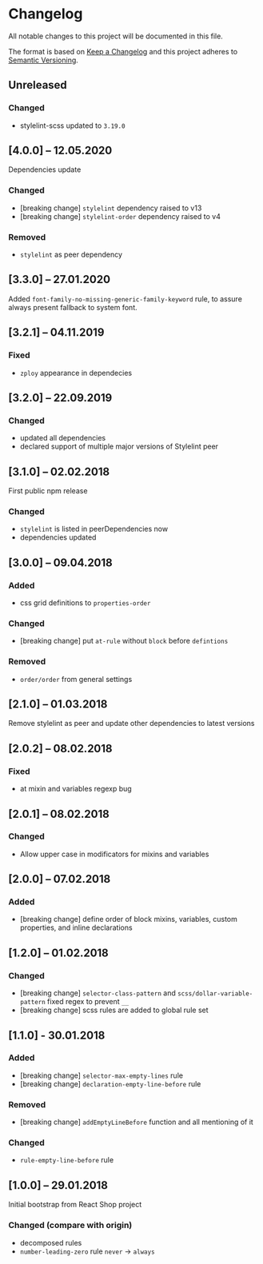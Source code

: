 # Changelog
All notable changes to this project will be documented in this file.

The format is based on [Keep a Changelog](http://keepachangelog.com/en/1.0.0/)
and this project adheres to [Semantic Versioning](http://semver.org/spec/v2.0.0.html).

## Unreleased

### Changed
- stylelint-scss updated to `3.19.0`

## [4.0.0] – 12.05.2020

Dependencies update

### Changed
- [breaking change] `stylelint` dependency raised to v13
- [breaking change] `stylelint-order` dependency raised to v4

### Removed
- `stylelint` as peer dependency

## [3.3.0] – 27.01.2020

Added `font-family-no-missing-generic-family-keyword` rule, to assure always present fallback to system font.

## [3.2.1] – 04.11.2019

### Fixed
- `zploy` appearance in dependecies

## [3.2.0] – 22.09.2019

### Changed
- updated all dependencies
- declared support of multiple major versions of Stylelint peer

## [3.1.0] – 02.02.2018

First public npm release

### Changed
- `stylelint` is listed in peerDependencies now
- dependencies updated

## [3.0.0] – 09.04.2018

### Added
- css grid definitions to `properties-order`

### Changed
- [breaking change] put `at-rule` without `block` before `defintions`

### Removed
- `order/order` from general settings

## [2.1.0] – 01.03.2018

Remove stylelint as peer and update other dependencies to latest versions

## [2.0.2] – 08.02.2018

### Fixed
- at mixin and variables regexp bug

## [2.0.1] – 08.02.2018

### Changed
- Allow upper case in modificators for mixins and variables

## [2.0.0] – 07.02.2018

### Added
- [breaking change] define order of block mixins, variables, custom properties, and inline declarations

## [1.2.0] – 01.02.2018

### Changed
- [breaking change] `selector-class-pattern` and `scss/dollar-variable-pattern` fixed regex to prevent `__`
- [breaking change] scss rules are added to global rule set

## [1.1.0] - 30.01.2018

### Added
- [breaking change] `selector-max-empty-lines` rule
- [breaking change] `declaration-empty-line-before` rule

### Removed
- [breaking change] `addEmptyLineBefore` function and all mentioning of it

### Changed
- `rule-empty-line-before` rule

## [1.0.0] – 29.01.2018

Initial bootstrap from React Shop project

### Changed (compare with origin)
- decomposed rules
- `number-leading-zero` rule `never` → `always`
